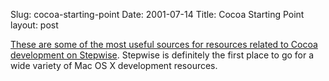 Slug: cocoa-starting-point
Date: 2001-07-14
Title: Cocoa Starting Point
layout: post

<a href="http://www.stepwise.com/StartingPoint/Cocoa.html">These are some of the most useful sources for resources related to Cocoa development on Stepwise</a>. Stepwise is definitely the first place to go for a wide variety of Mac OS X development resources.
